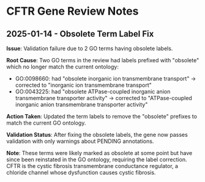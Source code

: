 # CFTR Gene Review Notes

## 2025-01-14 - Obsolete Term Label Fix

**Issue**: Validation failure due to 2 GO terms having obsolete labels.

**Root Cause**: Two GO terms in the review had labels prefixed with "obsolete" which no longer match the current ontology:
- GO:0098660: had "obsolete inorganic ion transmembrane transport" → corrected to "inorganic ion transmembrane transport"
- GO:0043225: had "obsolete ATPase-coupled inorganic anion transmembrane transporter activity" → corrected to "ATPase-coupled inorganic anion transmembrane transporter activity"

**Action Taken**: Updated the term labels to remove the "obsolete" prefixes to match the current GO ontology.

**Validation Status**: After fixing the obsolete labels, the gene now passes validation with only warnings about PENDING annotations.

**Note**: These terms were likely marked as obsolete at some point but have since been reinstated in the GO ontology, requiring the label correction. CFTR is the cystic fibrosis transmembrane conductance regulator, a chloride channel whose dysfunction causes cystic fibrosis.